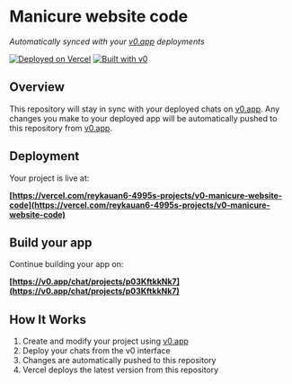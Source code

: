 # Manicure website code

*Automatically synced with your [v0.app](https://v0.app) deployments*

[![Deployed on Vercel](https://img.shields.io/badge/Deployed%20on-Vercel-black?style=for-the-badge&logo=vercel)](https://vercel.com/reykauan6-4995s-projects/v0-manicure-website-code)
[![Built with v0](https://img.shields.io/badge/Built%20with-v0.app-black?style=for-the-badge)](https://v0.app/chat/projects/p03KftkkNk7)

## Overview

This repository will stay in sync with your deployed chats on [v0.app](https://v0.app).
Any changes you make to your deployed app will be automatically pushed to this repository from [v0.app](https://v0.app).

## Deployment

Your project is live at:

**[https://vercel.com/reykauan6-4995s-projects/v0-manicure-website-code](https://vercel.com/reykauan6-4995s-projects/v0-manicure-website-code)**

## Build your app

Continue building your app on:

**[https://v0.app/chat/projects/p03KftkkNk7](https://v0.app/chat/projects/p03KftkkNk7)**

## How It Works

1. Create and modify your project using [v0.app](https://v0.app)
2. Deploy your chats from the v0 interface
3. Changes are automatically pushed to this repository
4. Vercel deploys the latest version from this repository
